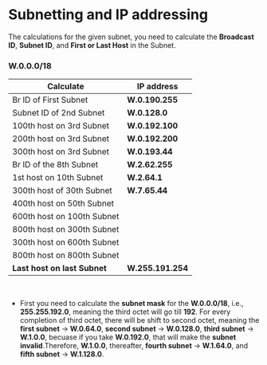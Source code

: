 # Subnetting and IP addressing

The calculations for the given subnet, you need to calculate the **Broadcast ID**, **Subnet ID**, and **First or Last Host** in the Subnet.

### W.0.0.0/18
|Calculate| IP address|
|-------------------|-------------------|
|Br ID of First Subnet|**W.0.190.255**|
|Subnet ID of 2nd Subnet|**W.0.128.0**|
|100th host on 3rd Subnet|**W.0.192.100**|
|200th host on 3rd Subnet|**W.0.192.200**|
|300th host on 3rd Subnet|**W.0.193.44**|
|Br ID of the 8th Subnet|**W.2.62.255**|
|1st host on 10th Subnet|**W.2.64.1**|
|300th host of 30th Subnet|**W.7.65.44**|
|400th host on 50th Subnet|
|600th host on 100th Subnet|
|800th host on 300th Subnet|
|300th host on 600th Subnet|
|800th host on 800th Subnet|
|**Last host on last Subnet**| **W.255.191.254**|

<br>

- First you need to calculate the **subnet mask** for the **W.0.0.0/18**, i.e., **255.255.192.0**, meaning the third octet will go till **192**. For every completion of third octet, there will be shift to second octet, meaning the **first subnet** -> **W.0.64.0**, **second subnet** -> **W.0.128.0**, **third subnet** -> **W.1.0.0**, becuase if you take **W.0.192.0**, that will make the **subnet invalid**.Therefore, **W.1.0.0**, thereafter, **fourth subnet** -> **W.1.64.0**, and **fifth subnet** -> **W.1.128.0**. 
